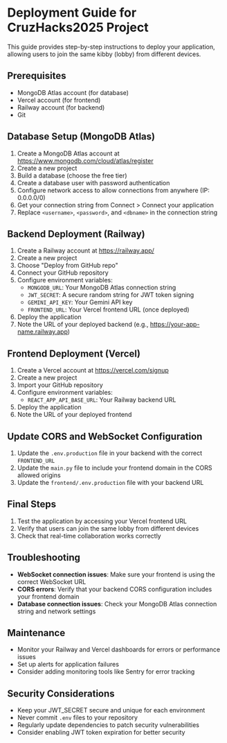 # Deployment Guide for CruzHacks2025 Project

This guide provides step-by-step instructions to deploy your application, allowing users to join the same kibby (lobby) from different devices.

## Prerequisites

- MongoDB Atlas account (for database)
- Vercel account (for frontend)
- Railway account (for backend)
- Git

## Database Setup (MongoDB Atlas)

1. Create a MongoDB Atlas account at https://www.mongodb.com/cloud/atlas/register
2. Create a new project
3. Build a database (choose the free tier)
4. Create a database user with password authentication
5. Configure network access to allow connections from anywhere (IP: 0.0.0.0/0)
6. Get your connection string from Connect > Connect your application
7. Replace `<username>`, `<password>`, and `<dbname>` in the connection string

## Backend Deployment (Railway)

1. Create a Railway account at https://railway.app/
2. Create a new project
3. Choose "Deploy from GitHub repo"
4. Connect your GitHub repository
5. Configure environment variables:
   - `MONGODB_URL`: Your MongoDB Atlas connection string
   - `JWT_SECRET`: A secure random string for JWT token signing
   - `GEMINI_API_KEY`: Your Gemini API key
   - `FRONTEND_URL`: Your Vercel frontend URL (once deployed)
6. Deploy the application
7. Note the URL of your deployed backend (e.g., https://your-app-name.railway.app)

## Frontend Deployment (Vercel)

1. Create a Vercel account at https://vercel.com/signup
2. Create a new project
3. Import your GitHub repository
4. Configure environment variables:
   - `REACT_APP_API_BASE_URL`: Your Railway backend URL
5. Deploy the application
6. Note the URL of your deployed frontend

## Update CORS and WebSocket Configuration

1. Update the `.env.production` file in your backend with the correct `FRONTEND_URL`
2. Update the `main.py` file to include your frontend domain in the CORS allowed origins
3. Update the `frontend/.env.production` file with your backend URL

## Final Steps

1. Test the application by accessing your Vercel frontend URL
2. Verify that users can join the same lobby from different devices
3. Check that real-time collaboration works correctly

## Troubleshooting

- **WebSocket connection issues**: Make sure your frontend is using the correct WebSocket URL
- **CORS errors**: Verify that your backend CORS configuration includes your frontend domain
- **Database connection issues**: Check your MongoDB Atlas connection string and network settings

## Maintenance

- Monitor your Railway and Vercel dashboards for errors or performance issues
- Set up alerts for application failures
- Consider adding monitoring tools like Sentry for error tracking

## Security Considerations

- Keep your JWT_SECRET secure and unique for each environment
- Never commit `.env` files to your repository
- Regularly update dependencies to patch security vulnerabilities
- Consider enabling JWT token expiration for better security 